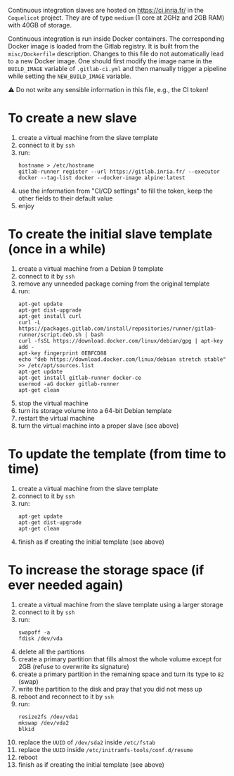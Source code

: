 Continuous integration slaves are hosted on https://ci.inria.fr/ in the
`Coquelicot` project. They are of type `medium` (1 core at 2GHz and 2GB RAM)
with 40GB of storage.

Continuous integration is run inside Docker containers. The corresponding
Docker image is loaded from the Gitlab registry. It is built from the
`misc/Dockerfile` description. Changes to this file do not automatically
lead to a new Docker image. One should first modify the image name in the
`BUILD_IMAGE` variable of `.gitlab-ci.yml` and then manually trigger a pipeline
while setting the `NEW_BUILD_IMAGE` variable.

:warning: Do not write any sensible information in this file, e.g., the CI token!

# To create a new slave

1.  create a virtual machine from the slave template
2.  connect to it by `ssh`
3.  run:
    ```
    hostname > /etc/hostname
    gitlab-runner register --url https://gitlab.inria.fr/ --executor docker --tag-list docker --docker-image alpine:latest
    ```
4.  use the information from "CI/CD settings" to fill the token, keep the other fields to their default value
5.  enjoy

# To create the initial slave template (once in a while)

1.  create a virtual machine from a Debian 9 template
2.  connect to it by `ssh`
3.  remove any unneeded package coming from the original template
4.  run:
    ```
    apt-get update
    apt-get dist-upgrade
    apt-get install curl
    curl -L https://packages.gitlab.com/install/repositories/runner/gitlab-runner/script.deb.sh | bash
    curl -fsSL https://download.docker.com/linux/debian/gpg | apt-key add -
    apt-key fingerprint 0EBFCD88
    echo "deb https://download.docker.com/linux/debian stretch stable" >> /etc/apt/sources.list
    apt-get update
    apt-get install gitlab-runner docker-ce
    usermod -aG docker gitlab-runner
    apt-get clean
    ```
5.  stop the virtual machine
6.  turn its storage volume into a 64-bit Debian template
7.  restart the virtual machine
8.  turn the virtual machine into a proper slave (see above)

# To update the template (from time to time)

1.  create a virtual machine from the slave template
2.  connect to it by `ssh`
3.  run:
    ```
    apt-get update
    apt-get dist-upgrade
    apt-get clean
    ```
4.  finish as if creating the initial template (see above)

# To increase the storage space (if ever needed again)

1.  create a virtual machine from the slave template using a larger storage
2.  connect to it by `ssh`
3.  run:
    ```
    swapoff -a
    fdisk /dev/vda
    ```
4.  delete all the partitions
5.  create a primary partition that fills almost the whole volume except for 2GB (refuse to overwrite its signature)
6.  create a primary partition in the remaining space and turn its type to `82` (swap)
7.  write the partition to the disk and pray that you did not mess up
8.  reboot and reconnect to it by `ssh`
9.  run:
    ```
    resize2fs /dev/vda1
    mkswap /dev/vda2
    blkid
    ```
10. replace the `UUID` of `/dev/sda2` inside `/etc/fstab`
11. replace the `UUID` inside `/etc/initramfs-tools/conf.d/resume`
12. reboot
13. finish as if creating the initial template (see above)
